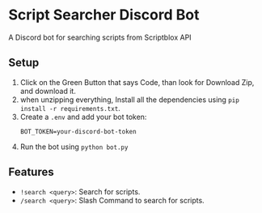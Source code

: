 # Script Searcher Discord Bot

A Discord bot for searching scripts from Scriptblox API

## Setup

1. Click on the Green Button that says Code, than look for Download Zip, and download it.
2. when unzipping everything, Install all the dependencies using `pip install -r requirements.txt`.
3. Create a `.env` and add your bot token:
    ```
    BOT_TOKEN=your-discord-bot-token
    ```
4. Run the bot using `python bot.py`

## Features

- `!search <query>`: Search for scripts.
- `/search <query>`: Slash Command to search for scripts.
